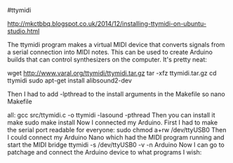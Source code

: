 #ttymidi

http://mkctbbq.blogspot.co.uk/2014/12/installing-ttymidi-on-ubuntu-studio.html

The ttymidi program makes a virtual MIDI device that converts signals from a serial connection into MIDI notes. This can be used to create Arduino builds that can control synthesizers on the computer. It's pretty neat: 

wget http://www.varal.org/ttymidi/ttymidi.tar.gz
  tar -xfz ttymidi.tar.gz
  cd ttymidi
  sudo apt-get install alibsound2-dev

Then I had to add -lpthread to the install arguments in the Makefile so 
nano Makefile

all:
 gcc src/ttymidi.c -o ttymidi -lasound -pthread
Then you can install it 
make
sudo make install
Now I connected my Arduino. First I had to make the serial port readable for everyone: 
sudo chmod a+rw /dev/ttyUSB0
Then I could connect my Arduino Nano which had the MIDI program running and start the MIDI bridge 
ttymidi -s /dev/ttyUSB0 -v -n Arduino
Now I can go to patchage and connect the Arduino device to what programs I wish:
